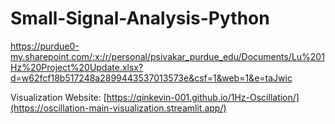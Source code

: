 # Small-Signal-Analysis-Python
https://purdue0-my.sharepoint.com/:x:/r/personal/psivakar_purdue_edu/Documents/Lu%201Hz%20Project%20Update.xlsx?d=w62fcf18b517248a2899443537013573e&csf=1&web=1&e=taJwic

Visualization Website:
[https://qinkevin-001.github.io/1Hz-Oscillation/](https://oscillation-main-visualization.streamlit.app/)
